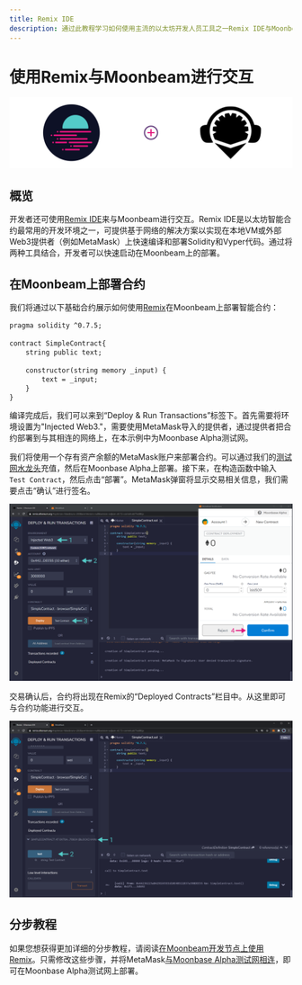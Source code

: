 ```yaml
---
title: Remix IDE
description: 通过此教程学习如何使用主流的以太坊开发人员工具之一Remix IDE与Moonbeam进行交互。
---
```


# 使用Remix与Moonbeam进行交互

![Intro diagram](/images/integrations/integrations-remix-banner.png)

## 概览

开发者还可使用[Remix IDE](https://remix.ethereum.org/)来与Moonbeam进行交互。Remix IDE是以太坊智能合约最常用的开发环境之一，可提供基于网络的解决方案以实现在本地VM或外部Web3提供者（例如MetaMask）上快速编译和部署Solidity和Vyper代码。通过将两种工具结合，开发者可以快速启动在Moonbeam上的部署。
## 在Moonbeam上部署合约

我们将通过以下基础合约展示如何使用[Remix](https://remix.ethereum.org/)在Moonbeam上部署智能合约：

```solidity
pragma solidity ^0.7.5;

contract SimpleContract{
    string public text;
    
    constructor(string memory _input) {
        text = _input;
    }
}
```

编译完成后，我们可以来到“Deploy & Run Transactions”标签下。首先需要将环境设置为"Injected Web3."，需要使用MetaMask导入的提供者，通过提供者把合约部署到与其相连的网络上，在本示例中为Moonbase Alpha测试网。

我们将使用一个存有资产余额的MetaMask账户来部署合约。可以通过我们的[测试网水龙头](/getting-started/testnet/faucet/)充值，然后在Moonbase Alpha上部署。接下来，在构造函数中输入`Test Contract`，然后点击“部署”。MetaMask弹窗将显示交易相关信息，我们需要点击“确认”进行签名。

![Deploying Contract](/images/remix/integrations-remix-1.png)

交易确认后，合约将出现在Remix的“Deployed Contracts”栏目中。从这里即可与合约功能进行交互。

![Interact with Contract](/images/remix/integrations-remix-2.png)

## 分步教程
如果您想获得更加详细的分步教程，请阅读[在Moonbeam开发节点上使用Remix](/getting-started/local-node/using-remix/)。只需修改这些步骤，并将MetaMask[与Moonbase Alpha测试网相连](/getting-started/testnet/metamask/)，即可在Moonbase Alpha测试网上部署。

